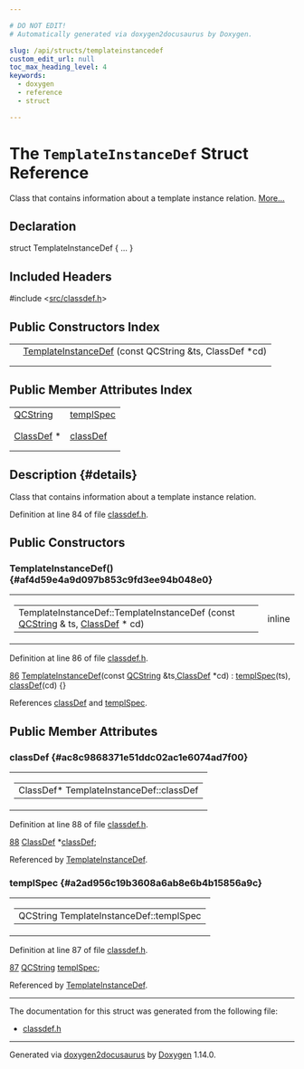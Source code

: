 ```yaml
---

# DO NOT EDIT!
# Automatically generated via doxygen2docusaurus by Doxygen.

slug: /api/structs/templateinstancedef
custom_edit_url: null
toc_max_heading_level: 4
keywords:
  - doxygen
  - reference
  - struct

---
```


<div class="doxyPage">

# The `TemplateInstanceDef` Struct Reference

<p>Class that contains information about a template instance relation. <a href="#details">More...</a></p>

## Declaration

<div class="doxyDeclaration">
struct TemplateInstanceDef { ... }
</div>

## Included Headers

<div class="doxyIncludesList">#include &lt;<a href="/web-doxygen/docs/api/files/src/classdef-h">src/classdef.h</a>&gt;
</div>

## Public Constructors Index

<table class="doxyMembersIndex">

<tr class="doxyMemberIndexItem">
<td class="doxyMemberIndexItemType" align="left" valign="top"></td>
<td class="doxyMemberIndexItemName" align="left" valign="top"><a href="#af4d59e4a9d097b853c9fd3ee94b048e0">TemplateInstanceDef</a> (const QCString &amp;ts, ClassDef *cd)</td>
</tr>
<tr class="doxyMemberIndexDescription">
<td class="doxyMemberIndexDescriptionLeft"></td>
<td class="doxyMemberIndexDescriptionRight">
</td>
</tr>
<tr class="doxyMemberIndexSeparator">
<td class="doxyMemberIndexSeparator" colspan="2"></td>
</tr>

</table>

## Public Member Attributes Index

<table class="doxyMembersIndex">

<tr class="doxyMemberIndexItem">
<td class="doxyMemberIndexItemType" align="left" valign="top"><a href="/web-doxygen/docs/api/classes/qcstring">QCString</a></td>
<td class="doxyMemberIndexItemName" align="left" valign="top"><a href="#a2ad956c19b3608a6ab8e6b4b15856a9c">templSpec</a></td>
</tr>
<tr class="doxyMemberIndexDescription">
<td class="doxyMemberIndexDescriptionLeft"></td>
<td class="doxyMemberIndexDescriptionRight">
</td>
</tr>
<tr class="doxyMemberIndexSeparator">
<td class="doxyMemberIndexSeparator" colspan="2"></td>
</tr>

<tr class="doxyMemberIndexItem">
<td class="doxyMemberIndexItemType" align="left" valign="top"><a href="/web-doxygen/docs/api/classes/classdef">ClassDef</a> *</td>
<td class="doxyMemberIndexItemName" align="left" valign="top"><a href="#ac8c9868371e51ddc02ac1e6074ad7f00">classDef</a></td>
</tr>
<tr class="doxyMemberIndexDescription">
<td class="doxyMemberIndexDescriptionLeft"></td>
<td class="doxyMemberIndexDescriptionRight">
</td>
</tr>
<tr class="doxyMemberIndexSeparator">
<td class="doxyMemberIndexSeparator" colspan="2"></td>
</tr>

</table>

## Description {#details}

<p>Class that contains information about a template instance relation.</p>

<p>Definition at line 84 of file <a href="/web-doxygen/docs/api/files/src/classdef-h">classdef.h</a>.</p>


<div class="doxySectionDef">

## Public Constructors

### TemplateInstanceDef() {#af4d59e4a9d097b853c9fd3ee94b048e0}

<div class="doxyMemberItem">
<div class="doxyMemberProto">
<table class="doxyMemberLabels">
<tr class="doxyMemberLabels">
<td class="doxyMemberLabelsLeft">
<table class="doxyMemberName">
<tr>
<td class="doxyMemberName">TemplateInstanceDef::TemplateInstanceDef (const <a href="/web-doxygen/docs/api/classes/qcstring">QCString</a> &amp; ts, <a href="/web-doxygen/docs/api/classes/classdef">ClassDef</a> * cd)</td>
</tr>
</table>
</td>
<td class="doxyMemberLabelsRight">
<span class="doxyMemberLabels">
<span class="doxyMemberLabel inline">inline</span>
</span>
</td>
</tr>
</table>
</div>
<div class="doxyMemberDoc">



<p>Definition at line 86 of file <a href="/web-doxygen/docs/api/files/src/classdef-h">classdef.h</a>.</p>


<div class="doxyProgramListing">

<div class="doxyCodeLine"><span class="doxyLineNumber"><a href="#af4d59e4a9d097b853c9fd3ee94b048e0">86</a></span><span class="doxyLineContent"><span class="doxyHighlight">  <a href="#af4d59e4a9d097b853c9fd3ee94b048e0">TemplateInstanceDef</a>(</span><span class="doxyHighlightKeyword">const</span><span class="doxyHighlight"> <a href="/web-doxygen/docs/api/classes/qcstring">QCString</a> &amp;ts,<a href="/web-doxygen/docs/api/classes/classdef">ClassDef</a> *cd) : <a href="#a2ad956c19b3608a6ab8e6b4b15856a9c">templSpec</a>(ts), <a href="#ac8c9868371e51ddc02ac1e6074ad7f00">classDef</a>(cd) {}</span></span></div>

</div>


<p>References <a href="#ac8c9868371e51ddc02ac1e6074ad7f00">classDef</a> and <a href="#a2ad956c19b3608a6ab8e6b4b15856a9c">templSpec</a>.</p>

</div>
</div>

</div>

<div class="doxySectionDef">

## Public Member Attributes

### classDef {#ac8c9868371e51ddc02ac1e6074ad7f00}

<div class="doxyMemberItem">
<div class="doxyMemberProto">
<table class="doxyMemberLabels">
<tr class="doxyMemberLabels">
<td class="doxyMemberLabelsLeft">
<table class="doxyMemberName">
<tr>
<td class="doxyMemberName">ClassDef* TemplateInstanceDef::classDef</td>
</tr>
</table>
</td>
</tr>
</table>
</div>
<div class="doxyMemberDoc">



<p>Definition at line 88 of file <a href="/web-doxygen/docs/api/files/src/classdef-h">classdef.h</a>.</p>


<div class="doxyProgramListing">

<div class="doxyCodeLine"><span class="doxyLineNumber"><a href="#ac8c9868371e51ddc02ac1e6074ad7f00">88</a></span><span class="doxyLineContent"><span class="doxyHighlight">  <a href="/web-doxygen/docs/api/classes/classdef">ClassDef</a> *<a href="#ac8c9868371e51ddc02ac1e6074ad7f00">classDef</a>;</span></span></div>

</div>


<p>Referenced by <a href="#af4d59e4a9d097b853c9fd3ee94b048e0">TemplateInstanceDef</a>.</p>

</div>
</div>

### templSpec {#a2ad956c19b3608a6ab8e6b4b15856a9c}

<div class="doxyMemberItem">
<div class="doxyMemberProto">
<table class="doxyMemberLabels">
<tr class="doxyMemberLabels">
<td class="doxyMemberLabelsLeft">
<table class="doxyMemberName">
<tr>
<td class="doxyMemberName">QCString TemplateInstanceDef::templSpec</td>
</tr>
</table>
</td>
</tr>
</table>
</div>
<div class="doxyMemberDoc">



<p>Definition at line 87 of file <a href="/web-doxygen/docs/api/files/src/classdef-h">classdef.h</a>.</p>


<div class="doxyProgramListing">

<div class="doxyCodeLine"><span class="doxyLineNumber"><a href="#a2ad956c19b3608a6ab8e6b4b15856a9c">87</a></span><span class="doxyLineContent"><span class="doxyHighlight">  <a href="/web-doxygen/docs/api/classes/qcstring">QCString</a> <a href="#a2ad956c19b3608a6ab8e6b4b15856a9c">templSpec</a>;</span></span></div>

</div>


<p>Referenced by <a href="#af4d59e4a9d097b853c9fd3ee94b048e0">TemplateInstanceDef</a>.</p>

</div>
</div>

</div>

<hr/>

The documentation for this struct was generated from the following file:

<ul>
<li><a href="/web-doxygen/docs/api/files/src/classdef-h">classdef.h</a></li>
</ul>

<hr/>

<p class="doxyGeneratedBy">Generated via <a href="https://github.com/xpack/doxygen2docusaurus">doxygen2docusaurus</a> by <a href="https://www.doxygen.nl">Doxygen</a> 1.14.0.</p>

</div>
